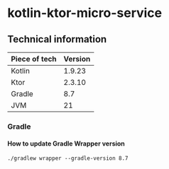 # kotlin-ktor-micro-service

## Technical information

| Piece of tech | Version |
|---------------|---------|
| Kotlin        | 1.9.23  |
| Ktor          | 2.3.10  |
| Gradle        | 8.7     |
| JVM           | 21      |

### Gradle

#### How to update Gradle Wrapper version

```shell
./gradlew wrapper --gradle-version 8.7
```